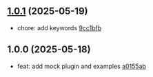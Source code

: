## [1.0.1](https://github.com/tomjs/vue-cli-plugin-mock/compare/v1.0.0...v1.0.1) (2025-05-19)

- chore: add keywords  [9cc1bfb](https://github.com/tomjs/vue-cli-plugin-mock/commit/9cc1bfb)

## 1.0.0 (2025-05-18)

- feat: add mock plugin and examples  [a0155ab](https://github.com/tomjs/vue-cli-plugin-mock/commit/a0155ab)

